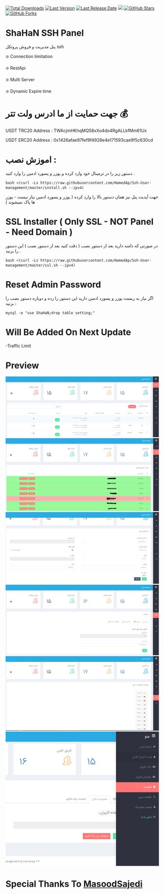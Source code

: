[![Total Downloads](https://img.shields.io/github/downloads/HamedAp/Ssh-User-management/total.svg)](https://github.com/HamedAp/Ssh-User-management/archive/refs/heads/main.zip)
[![Last Version](https://img.shields.io/github/release/HamedAp/Ssh-User-management/all.svg)](https://github.com/HamedAp/Ssh-User-management/releases)
[![Last Release Date](https://img.shields.io/github/release-date/HamedAp/Ssh-User-management.svg)](https://github.com/HamedAp/Ssh-User-management/releases/latest)
![](https://img.shields.io/tokei/lines/github/HamedAp/Ssh-User-management.svg)
[![GitHub Stars](https://img.shields.io/github/stars/HamedAp/Ssh-User-management.svg)](https://github.com/HamedAp/Ssh-User-management/stargazers)
[![GitHub Forks](https://img.shields.io/github/forks/HamedAp/Ssh-User-management.svg)](https://github.com/HamedAp/Ssh-User-management/network)

# ShaHaN SSH Panel

پنل مدیریت و فروش پروتکل ssh


❇️ Connection limitation

❇️ RestApi

❇️ Multi Server

❇️ Dynamic Expire time 



# جهت حمایت از ما ادرس ولت تتر 💰
USDT TRC20 Address :
TWAcjmHKhqMQ58xXo4do4RgALLkfMm61Ux

USDT ERC20 Address :
0x1426afae97fef9f4928e4e171593cae9f5c630cd
 
# اموزش نصب :

دستور زیر را در ترمینال خود وارد کرده و یوزر و پسورد ادمین را وارد کنید .

````
bash <(curl -Ls https://raw.githubusercontent.com/HamedAp/Ssh-User-management/master/install.sh --ipv4)
````

جهت آپدیت پنل نیز همان دستور بالا را وارد کرده ( یوزر و پسورد ادمین نیاز نیست - یوزر ها پاک نمیشوند ) 





# SSL Installer ( Only SSL - NOT Panel - Need Domain )

در صورتی که دامنه دارید بعد از دستور نصب ( دقت کنید بعد از دستور نصب )  این دستور را بزنید .


````
bash <(curl -Ls https://raw.githubusercontent.com/HamedAp/Ssh-User-management/master/ssl.sh --ipv4)
````


# Reset Admin Password

اگر نیاز به ریست یوزر و پسورد ادمین دارید این دستور را زده و دوباره دستور نصب را بزنید :

````
mysql -e "use ShaHaN;drop table setting;"
````

# Will Be Added On Next Update 

-Traffic Limit


# Preview
![](screenshot/index.PNG)
![](screenshot/online2.PNG)
![](screenshot/newuser.PNG)
![](screenshot/setting.PNG)
![](screenshot/filtering.PNG)
![](screenshot/menu.PNG)


# Special Thanks To [MasoodSajedi](https://github.com/masoodsajedi)
